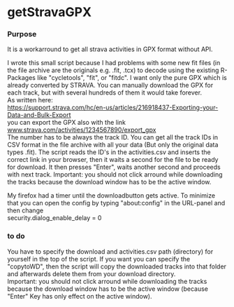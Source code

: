 # getStravaGPX
 
### Purpose
It is a workarround to get all strava activities in GPX format without API.

I wrote this small script because I had problems with some new fit files (in the file archive are the originals e.g. .fit, .tcx) to decode using the existing R-Packages like "cycletools", "fit", or "fitdc". I want only the pure GPX which is already converted by STRAVA. You can manually download the GPX for each track, but with several hundreds of them it would take forever. <br>
As written here: <br>
https://support.strava.com/hc/en-us/articles/216918437-Exporting-your-Data-and-Bulk-Export <br>
you can export the GPX also with the link www.strava.com/activities/1234567890/export_gpx <br>
The number has to be always the track ID. You can get all the track IDs in CSV format in the file archive with all your data (But only the original data types .fit).
The script reads the ID's in the activities.csv and inserts the correct link in your browser, then it waits a second for the file to be ready for download. It then presses "Enter", waits another second and proceeds with next track. Important: you should not click arround while downloading the tracks because the download window has to be the active window.

My firefox had a timer until the downloadbutton gets active. To minimize that you can open the config by typing "about:config" in the URL-panel and then change <br>
security.dialog_enable_delay = 0 <br>


### to do

You have to specify the download and activities.csv path (directory) for yourself in the top of the script. If you want you can specify the "copytoWD", then the script will copy the downloaded tracks into that folder and afterwards delete them from your download directory. <br>
Important: you should not click arround while downloading the tracks because the download window has to be the active window (because "Enter" Key has only effect on the active window).
